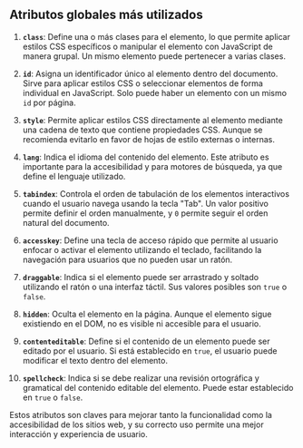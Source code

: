 ## Atributos globales más utilizados

1. **`class`**: Define una o más clases para el elemento, lo que permite aplicar estilos CSS específicos o manipular el elemento con JavaScript de manera grupal. Un mismo elemento puede pertenecer a varias clases.

2. **`id`**: Asigna un identificador único al elemento dentro del documento. Sirve para aplicar estilos CSS o seleccionar elementos de forma individual en JavaScript. Solo puede haber un elemento con un mismo `id` por página.

3. **`style`**: Permite aplicar estilos CSS directamente al elemento mediante una cadena de texto que contiene propiedades CSS. Aunque se recomienda evitarlo en favor de hojas de estilo externas o internas.

4. **`lang`**: Indica el idioma del contenido del elemento. Este atributo es importante para la accesibilidad y para motores de búsqueda, ya que define el lenguaje utilizado.

5. **`tabindex`**: Controla el orden de tabulación de los elementos interactivos cuando el usuario navega usando la tecla "Tab". Un valor positivo permite definir el orden manualmente, y `0` permite seguir el orden natural del documento.

6. **`accesskey`**: Define una tecla de acceso rápido que permite al usuario enfocar o activar el elemento utilizando el teclado, facilitando la navegación para usuarios que no pueden usar un ratón.

7. **`draggable`**: Indica si el elemento puede ser arrastrado y soltado utilizando el ratón o una interfaz táctil. Sus valores posibles son `true` o `false`.

8. **`hidden`**: Oculta el elemento en la página. Aunque el elemento sigue existiendo en el DOM, no es visible ni accesible para el usuario.

9. **`contenteditable`**: Define si el contenido de un elemento puede ser editado por el usuario. Si está establecido en `true`, el usuario puede modificar el texto dentro del elemento.

10. **`spellcheck`**: Indica si se debe realizar una revisión ortográfica y gramatical del contenido editable del elemento. Puede estar establecido en `true` o `false`.

Estos atributos son claves para mejorar tanto la funcionalidad como la accesibilidad de los sitios web, y su correcto uso permite una mejor interacción y experiencia de usuario.